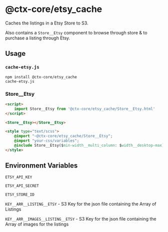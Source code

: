 # @ctx-core/etsy_cache

Caches the listings in a Etsy Store to S3.

Also contains a `Store__Etsy` component to browse through store & to purchase a listing through Etsy.

## Usage

### `cache-etsy.js`

```shell
npm install @ctx-core/etsy_cache
cache-etsy.js
```

### Store__Etsy

```html
<script>
	import Store__Etsy from '@ctx-core/etsy_cache/Store__Etsy.html'
</script>

<Store__Etsy></Store__Etsy>

<style type="text/scss">
	@import "~@ctx-core/etsy_cache/Store__Etsy";
	@import "your-css/variables";
	@include Store__Etsy($min-width__multi_column: $width__desktop-max);
</style>
```

## Environment Variables

`ETSY_API_KEY`

`ETSY_API_SECRET`

`ETSY_STORE_ID`

`KEY__ARR__LISTING__ETSY` -
	S3 Key for the json file containing the Array of Listings

`KEY__ARR__IMAGES__LISTING__ETSY` -
	S3 Key for the json file containing the Array of images for the listings
	